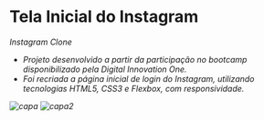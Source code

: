 # Tela Inicial do Instagram
<em> Instagram Clone <em>
  - Projeto desenvolvido a partir da participação no bootcamp disponibilizado pela Digital Innovation One.
  - Foi recriada a página inicial de login do Instagram, utilizando tecnologias HTML5, CSS3 e Flexbox, com responsividade.

![capa](https://user-images.githubusercontent.com/57646773/112373978-50ac2300-8cc0-11eb-9cab-40148ee6c655.jpeg)
![capa2](https://user-images.githubusercontent.com/57646773/112374032-615c9900-8cc0-11eb-8eb5-9ed2d4fea447.jpeg)
